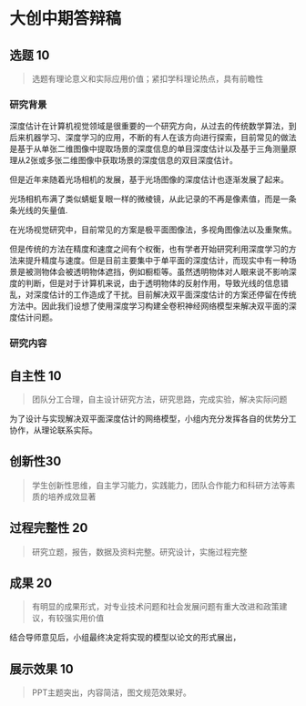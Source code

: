 # 大创中期答辩稿

## 选题 10

> 选题有理论意义和实际应用价值；紧扣学科理论热点，具有前瞻性

### 研究背景

深度估计在计算机视觉领域是很重要的一个研究方向，从过去的传统数学算法，到后来机器学习、深度学习的应用，不断的有人在该方向进行探索，目前常见的做法是基于从单张二维图像中提取场景的深度信息的单目深度估计以及基于三角测量原理从2张或多张二维图像中获取场景的深度信息的双目深度估计。

但是近年来随着光场相机的发展，基于光场图像的深度估计也逐渐发展了起来。

光场相机布满了类似蜻蜓复眼一样的微棱镜，从此记录的不再是像素值，而是一条条光线的矢量值.



在光场视觉研究中，目前常见的方案是极平面图像法，多视角图像法以及重聚焦。

但是传统的方法在精度和速度之间有个权衡，也有学者开始研究利用深度学习的方法来提升精度与速度。但是目前主要集中于单平面的深度估计，而现实中有一种场景是被测物体会被透明物体遮挡，例如橱柜等。虽然透明物体对人眼来说不影响深度的判断，但是对于计算机来说，由于透明物体的反射作用，导致光线的信息错乱，对深度估计的工作造成了干扰。目前解决双平面深度估计的方案还停留在传统方法中。因此我们设想了使用深度学习构建全卷积神经网络模型来解决双平面的深度估计问题。

### 研究内容

## 自主性 10

> 团队分工合理，自主设计研究方法，研究思路，完成实验，解决实际问题

为了设计与实现解决双平面深度估计的网络模型，小组内充分发挥各自的优势分工协作，从理论联系实际。

## 创新性30

> 学生创新性思维，自主学习能力，实践能力，团队合作能力和科研方法等素质的培养成效显著



## 过程完整性 20

> 研究立题，报告，数据及资料完整。研究设计，实施过程完整



## 成果 20

> 有明显的成果形式，对专业技术问题和社会发展问题有重大改进和政策建议，有较强实用价值

结合导师意见后，小组最终决定将实现的模型以论文的形式展出，

## 展示效果 10

> PPT主题突出，内容简洁，图文规范效果好。